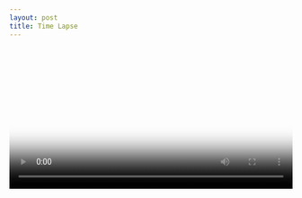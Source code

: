```yaml
---
layout: post
title: Time Lapse
---
```


<video poster="https://github.com/comacros/comacros.github.io/raw/master/images/2016-04-16-Time-Lapse-Snapshot.png" width="100%" controls preload>
</video>

